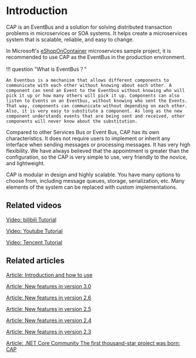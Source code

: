 # Introduction

CAP is an EventBus and a solution for solving distributed transaction problems in microservices or SOA systems. It helps create a microservices system that is scalable, reliable, and easy to change.

In Microsoft's [eShopOnContainer](https://github.com/dotnet-architecture/eShopOnContainers) microservices sample project, it is recommended to use CAP as the EventBus in the production environment.


!!! question "What is EventBus？"

    An Eventbus is a mechanism that allows different components to communicate with each other without knowing about each other. A component can send an Event to the Eventbus without knowing who will pick it up or how many others will pick it up. Components can also listen to Events on an Eventbus, without knowing who sent the Events. That way, components can communicate without depending on each other. Also, it is very easy to substitute a component. As long as the new component understands events that are being sent and received, other components will never know about the substitution.

Compared to other Services Bus or Event Bus, CAP has its own characteristics. It does not require users to implement or inherit any interface when sending messages or processing messages. It has very high flexibility. We have always believed that the appointment is greater than the configuration, so the CAP is very simple to use, very friendly to the novice, and lightweight.

CAP is modular in design and highly scalable. You have many options to choose from, including message queues, storage, serialization, etc. Many elements of the system can be replaced with custom implementations.

## Related videos

[Video: bilibili Tutorial](https://www.bilibili.com/video/av31582401/)

[Video: Youtube Tutorial](https://youtu.be/K1e4e0eddNE)

[Video: Tencent Tutorial](https://www.cnblogs.com/savorboard/p/7243609.html)

## Related articles

[Article: Introduction and how to use](http://www.cnblogs.com/savorboard/p/cap.html)

[Article: New features in version 3.0](https://www.cnblogs.com/savorboard/p/cap-3-0.html)

[Article: New features in version 2.6](https://www.cnblogs.com/savorboard/p/cap-2-6.html)

[Article: New features in version 2.5](https://www.cnblogs.com/savorboard/p/cap-2-5.html)

[Article: New features in version 2.4](http://www.cnblogs.com/savorboard/p/cap-2-4.html)

[Article: New features in version 2.3](http://www.cnblogs.com/savorboard/p/cap-2-3.html)

[Article: .NET Core Community The first thousand-star project was born: CAP](https://www.cnblogs.com/forerunner/p/ncc-cap-with-over-thousand-stars.html)
